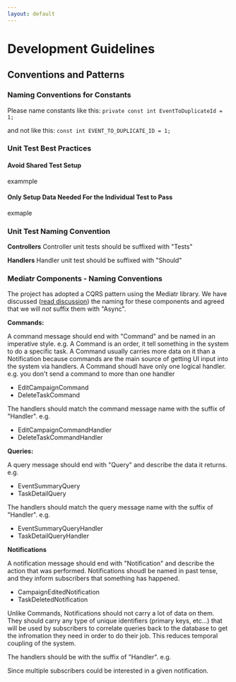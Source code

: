 ```yaml
---
layout: default
---
```


# Development Guidelines

## Conventions and Patterns

### Naming Conventions for Constants

Please name constants like this:
`private const int EventToDuplicateId = 1;`

and not like this:
`const int EVENT_TO_DUPLICATE_ID = 1;`

### Unit Test Best Practices

#### Avoid Shared Test Setup 
exammple

#### Only Setup Data Needed For the Individual Test to Pass
exmaple 

### Unit Test Naming Convention

**Controllers**
Controller unit tests should be suffixed with "Tests"

**Handlers**
Handler unit test should be suffixed with "Should"


### Mediatr Components - Naming Conventions

The project has adopted a CQRS pattern using the Mediatr library. We have discussed ([read discussion](https://github.com/HTBox/allReady/issues/1262)) the naming for these components and agreed that we will *not* suffix them with "Async".

**Commands:**

A command message should end with "Command" and be named in an imperative style. e.g. A Command is an order, it tell something in the system to do a specific task. A Command usually carries more data on it than a Notification because commands are the main source of getting UI input into the system via handlers. A Command shoudl have only one logical handler. e.g. you don't send a command to more than one handler

- EditCampaignCommand
- DeleteTaskCommand

The handlers should match the command message name with the suffix of "Handler". e.g.

- EditCampaignCommandHandler
- DeleteTaskCommandHandler

**Queries:**

A query message should end with "Query" and describe the data it returns. e.g.

- EventSummaryQuery
- TaskDetailQuery

The handlers should match the query message name with the suffix of "Handler". e.g.

- EventSummaryQueryHandler
- TaskDetailQueryHandler

**Notifications**

A notification message should end with "Notification" and describe the action that was performed. Notifications shoudl be named in past tense, and they inform subscribers that something has happened.

- CampaignEditedNotification
- TaskDeletedNotification

 Unlike Commands, Notifications should not carry a lot of data on them. They should carry any type of unique identifiers (primary keys, etc...) that will be used by subscribers to correlate queries back to the database to get the infromation they need in order to do their job. This reduces temporal coupling of the system.

 The handlers should be with the suffix of "Handler". e.g. 
 
 Since multiple subscribers could be interested in a given notification.  
